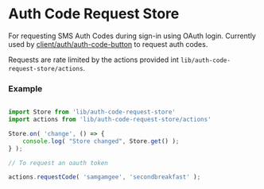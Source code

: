 # Auth Code Request Store

For requesting SMS Auth Codes during sign-in using OAuth login. Currently used by [client/auth/auth-code-button](client/auth/auth-code-button.jsx) to request auth codes.

Requests are rate limited by the actions provided int `lib/auth-code-request-store/actions`.

### Example

```js

import Store from 'lib/auth-code-request-store'
import actions from 'lib/auth-code-request-store/actions'

Store.on( 'change', () => {
    console.log( "Store changed", Store.get() );
} );

// To request an oauth token

actions.requestCode( 'samgamgee', 'secondbreakfast' );

```
